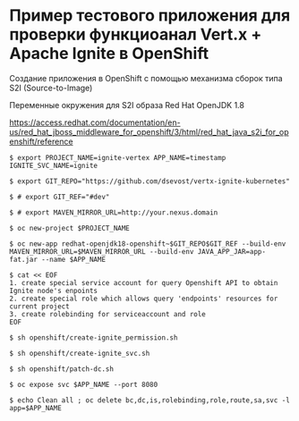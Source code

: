 # Пример тестового приложения для проверки функциоанал Vert.x + Apache Ignite в OpenShift 

Создание приложения в OpenShift с помощью механизма сборок типа S2I (Source-to-Image) 

Переменные окружения для S2I образа Red Hat OpenJDK 1.8 

https://access.redhat.com/documentation/en-us/red_hat_jboss_middleware_for_openshift/3/html/red_hat_java_s2i_for_openshift/reference
```
$ export PROJECT_NAME=ignite-vertex APP_NAME=timestamp IGNITE_SVC_NAME=ignite

$ export GIT_REPO="https://github.com/dsevost/vertx-ignite-kubernetes" 

$ # export GIT_REF="#dev" 

$ # export MAVEN_MIRROR_URL=http://your.nexus.domain 

$ oc new-project $PROJECT_NAME

$ oc new-app redhat-openjdk18-openshift~$GIT_REPO$GIT_REF --build-env MAVEN_MIRROR_URL=$MAVEN_MIRROR_URL --build-env JAVA_APP_JAR=app-fat.jar --name $APP_NAME

$ cat << EOF
1. create special service account for query Openshift API to obtain Ignite node's enpoints
2. create special role which allows query 'endpoints' resources for current project
3. create rolebinding for serviceaccount and role
EOF

$ sh openshift/create-ignite_permission.sh

$ sh openshift/create-ignite_svc.sh

$ sh openshift/patch-dc.sh

$ oc expose svc $APP_NAME --port 8080

$ echo Clean all ; oc delete bc,dc,is,rolebinding,role,route,sa,svc -l app=$APP_NAME
```
